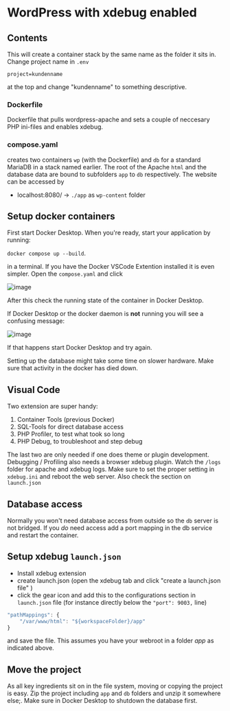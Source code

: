 # WordPress with xdebug enabled

## Contents

This will create a container stack by the same name as the folder it sits in. Change project name in `.env`

```env
project=kundenname
```

at the top and change "kundenname" to something descriptive.

### Dockerfile

Dockerfile that pulls wordpress-apache and sets a couple of neccesary PHP ini-files and enables xdebug.

### compose.yaml

creates two containers `wp` (with the Dockerfile) and `db` for a standard MariaDB in a stack named earlier. The root of the Apache `html` and the database data are bound to subfolders `app`  to `db` respectively. The website can be accessed by

* localhost:8080/ → `./app` as `wp-content` folder

## Setup docker containers

First start Docker Desktop. When you're ready, start your application by running:

`docker compose up --build`.

in a terminal. If you have the Docker VSCode Extention installed it is even simpler. Open the `compose.yaml` and  click 

![image](https://github.com/user-attachments/assets/b2668f04-ad4b-4734-a777-9f0c37864da9)

After this check the running state of the container in Docker Desktop.

If Docker Desktop or the docker daemon is __not__ running you will see a confusing message:

![image](https://github.com/user-attachments/assets/22db1c2d-e93e-4eb7-bcf4-92cc40c3bf93)

If that happens start Docker Desktop and try again.

Setting up the database might take some time on slower hardware. Make sure that activity in the docker has died down.

## Visual Code

Two extension are super handy:

 1) Container Tools (previous Docker)
 2) SQL-Tools for direct database access
 3) PHP Profiler, to test what took so long
 4) PHP Debug, to troubleshoot and step debug

The last two are only needed if one does theme or plugin development. Debugging / Profiling also needs a browser xdebug plugin. Watch the `/logs` folder for apache and xdebug logs. Make sure to set the proper setting in `xdebug.ini` and reboot the web server. Also check the section on `launch.json`

## Database access

Normally you won't need database access from outside so the `db` server is not bridged. If you _do_ need access add a port mapping in the db service and restart the container.

## Setup xdebug `launch.json`

* Install xdebug extension
* create launch.json (open the xdebug tab and click "create a launch.json file" )
* click the gear icon and add this to the configurations section in `launch.json` file (for instance directly below the `"port": 9003,` line)

```js
"pathMappings": {
    "/var/www/html": "${workspaceFolder}/app"
}
```

and save the file. This assumes you have your webroot in a folder _app_ as indicated above.

## Move the project

As all key ingredients sit on in the file system, moving or copying the project is easy. Zip the project including `app` and `db` folders and unzip it somewhere else;. Make sure in Docker Desktop to shutdown the database first.
